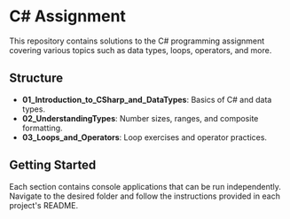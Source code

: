 # C# Assignment

This repository contains solutions to the C# programming assignment covering various topics such as data types, loops, operators, and more.

## Structure

- **01_Introduction_to_CSharp_and_DataTypes**: Basics of C# and data types.
- **02_UnderstandingTypes**: Number sizes, ranges, and composite formatting.
- **03_Loops_and_Operators**: Loop exercises and operator practices.

## Getting Started

Each section contains console applications that can be run independently. Navigate to the desired folder and follow the instructions provided in each project's README.
